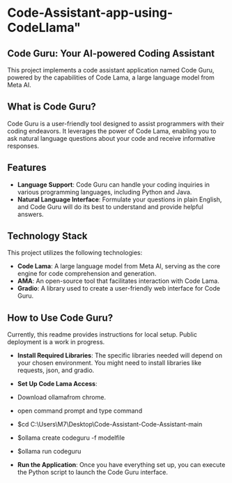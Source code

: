 # Code-Assistant-app-using-CodeLlama" 

## Code Guru: Your AI-powered Coding Assistant
This project implements a code assistant application named Code Guru, powered by the capabilities of Code Lama, a large language model from Meta AI.

## What is Code Guru?
Code Guru is a user-friendly tool designed to assist programmers with their coding endeavors. It leverages the power of Code Lama, enabling you to ask natural language questions about your code and receive informative responses.

## Features
- **Language Support**: Code Guru can handle your coding inquiries in various programming languages, including Python and Java.
- **Natural Language Interface**: Formulate your questions in plain English, and Code Guru will do its best to understand and provide helpful answers.
## Technology Stack
  This project utilizes the following technologies:

- **Code Lama**: A large language model from Meta AI, serving as the core engine for code comprehension and generation.
- **AMA**: An open-source tool that facilitates interaction with Code Lama.
- **Gradio**: A library used to create a user-friendly web interface for Code Guru.
## How to Use Code Guru?
Currently, this readme provides instructions for local setup. Public deployment is a work in progress.

- **Install Required Libraries**:
The specific libraries needed will depend on your chosen environment. You might need to install libraries like requests, json, and gradio.

- **Set Up Code Lama Access**:
- Download ollamafrom chrome.
- open command prompt and type command
- $cd C:\Users\M7\Desktop\Code-Assistant-Code-Assistant-main
- $ollama create codeguru -f modelfile
- $ollama run codeguru

- **Run the Application**:
Once you have everything set up, you can execute the Python script to launch the Code Guru interface.
